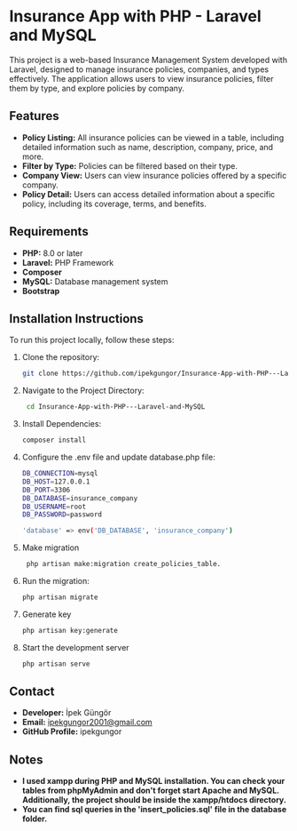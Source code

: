 # Insurance App with PHP - Laravel and MySQL

This project is a web-based Insurance Management System developed with Laravel, designed to manage insurance policies, companies, and types effectively. The application allows users to view insurance policies, filter them by type, and explore policies by company.

## Features

- **Policy Listing:** All insurance policies can be viewed in a table, including detailed information such as name, description, company, price, and more.
- **Filter by Type:** Policies can be filtered based on their type.
- **Company View:** Users can view insurance policies offered by a specific company.
- **Policy Detail:** Users can access detailed information about a specific policy, including its coverage, terms, and benefits.

## Requirements

- **PHP:** 8.0 or later
- **Laravel:** PHP Framework 
- **Composer**
- **MySQL:** Database management system
- **Bootstrap**

## Installation Instructions

To run this project locally, follow these steps:

1. Clone the repository:
   ```bash
   git clone https://github.com/ipekgungor/Insurance-App-with-PHP---Laravel-and-MySQL.git
2. Navigate to the Project Directory:
   ```bash
    cd Insurance-App-with-PHP---Laravel-and-MySQL
3. Install Dependencies:
   ```bash
   composer install
4. Configure the .env file and update database.php file:
   
    ```bash
    DB_CONNECTION=mysql
    DB_HOST=127.0.0.1
    DB_PORT=3306
    DB_DATABASE=insurance_company
    DB_USERNAME=root
    DB_PASSWORD=password
    
    'database' => env('DB_DATABASE', 'insurance_company')
    ```
      
6. Make migration
   ```bash
    php artisan make:migration create_policies_table.
7. Run the migration:
   ```bash
   php artisan migrate
8. Generate key
   ```bash
   php artisan key:generate 
8. Start the development server
   ```bash
   php artisan serve
   
## Contact
- **Developer:** İpek Güngör
- **Email:** ipekgungor2001@gmail.com
- **GitHub Profile:** ipekgungor

## Notes
- **I used xampp during PHP and MySQL installation. You can check your tables from phpMyAdmin and don't forget start Apache and MySQL. Additionally, the project should be inside the xampp/htdocs directory.**
- **You can find sql queries in the 'insert_policies.sql' file in the database folder.**
